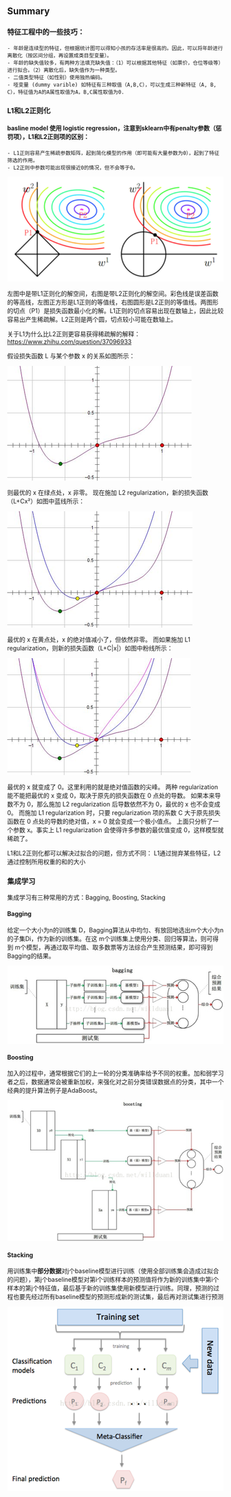 ## Summary

### 特征工程中的一些技巧：
	- 年龄是连续型的特征，但根据统计图可以得知小孩的存活率是很高的。因此，可以将年龄进行离散化（按区间分组，再设置成类目型变量）。
	- 年龄的缺失值较多，有两种方法填充缺失值：（1）可以根据其他特征（如票价，仓位等级等）进行拟合。（2）离散化后，缺失值作为一种类型。
	- 二值类型特征（如性别）使用独热编码。
	- 哑变量 (dummy varible) 如特征有三种取值（A,B,C），可以生成三种新特征（A, B, C），特征值为A的A属性取值为A，B,C属性取值为0.

### L1和L2正则化
#### basline model 使用 logistic regression，注意到sklearn中有penalty参数（惩罚项），L1和L2正则项的区别：
	- L1正则容易产生稀疏参数矩阵，起到简化模型的作用（即可能有大量参数为0），起到了特征筛选的作用。
	- L2正则中参数可能出现很接近0的情况，但不会等于0。

![image](https://github.com/HenryYuen128/Kaggle-Competition/blob/master/pic/l1andl2.png)

左图中是带L1正则化的解空间，右图是带L2正则化的解空间。彩色线是误差函数的等高线，左图正方形是L1正则的等值线，右图圆形是L2正则的等值线。两图形的切点（P1）是损失函数最小化的解。L1正则的切点容易出现在数轴上，因此比较容易出产生稀疏解。L2正则是两个圆，切点较小可能在数轴上。

关于L1为什么比L2正则更容易获得稀疏解的解释：
https://www.zhihu.com/question/37096933

假设损失函数 L 与某个参数 x 的关系如图所示：

![image](https://github.com/HenryYuen128/Kaggle-Competition/blob/master/pic/costFunction.jpeg)

则最优的 x 在绿点处，x 非零。
现在施加 L2 regularization，新的损失函数（L+Cx²）如图中蓝线所示：

![image](https://github.com/HenryYuen128/Kaggle-Competition/blob/master/pic/l2%20regularization.jpeg)

最优的 x 在黄点处，x 的绝对值减小了，但依然非零。
而如果施加 L1 regularization，则新的损失函数（L+C|x|）如图中粉线所示：

![image](https://github.com/HenryYuen128/Kaggle-Competition/blob/master/pic/l1%20regularization.jpeg)

最优的 x 就变成了 0。这里利用的就是绝对值函数的尖峰。
两种 regularization 能不能把最优的 x 变成 0，取决于原先的损失函数在 0 点处的导数。
如果本来导数不为 0，那么施加 L2 regularization 后导数依然不为 0，最优的 x 也不会变成 0。
而施加 L1 regularization 时，只要 regularization 项的系数 C 大于原先损失函数在 0 点处的导数的绝对值，x = 0 就会变成一个极小值点。
上面只分析了一个参数 x。事实上 L1 regularization 会使得许多参数的最优值变成 0，这样模型就稀疏了。

L1和L2正则化都可以解决过拟合的问题，但方式不同：
L1通过抛弃某些特征，L2通过控制所用权重的和的大小

### 集成学习
集成学习有三种常用的方式：Bagging, Boosting, Stacking

#### Bagging
给定一个大小为n的训练集 D，Bagging算法从中均匀、有放回地选出m个大小为n的子集Di，作为新的训练集。在这 m个训练集上使用分类、回归等算法，则可得到 m个模型，再通过取平均值、取多数票等方法综合产生预测结果，即可得到Bagging的结果。

![image](https://github.com/HenryYuen128/Kaggle-Competition/blob/master/pic/bagging.jpg)

#### Boosting
加入的过程中，通常根据它们的上一轮的分类准确率给予不同的权重。加和弱学习者之后，数据通常会被重新加权，来强化对之前分类错误数据点的分类，其中一个经典的提升算法例子是AdaBoost。

![image](https://github.com/HenryYuen128/Kaggle-Competition/blob/master/pic/boosting.jpg)

#### Stacking
用训练集中**部分数据**对j个baseline模型进行训练（使用全部训练集会造成过拟合的问题），第j个baseline模型对第i个训练样本的预测值将作为新的训练集中第i个样本的第j个特征值，最后基于新的训练集使用新模型进行训练。同理，预测的过程也要先经过所有baseline模型的预测形成新的测试集，最后再对测试集进行预测

![image](https://github.com/HenryYuen128/Kaggle-Competition/blob/master/pic/stacking.png)
